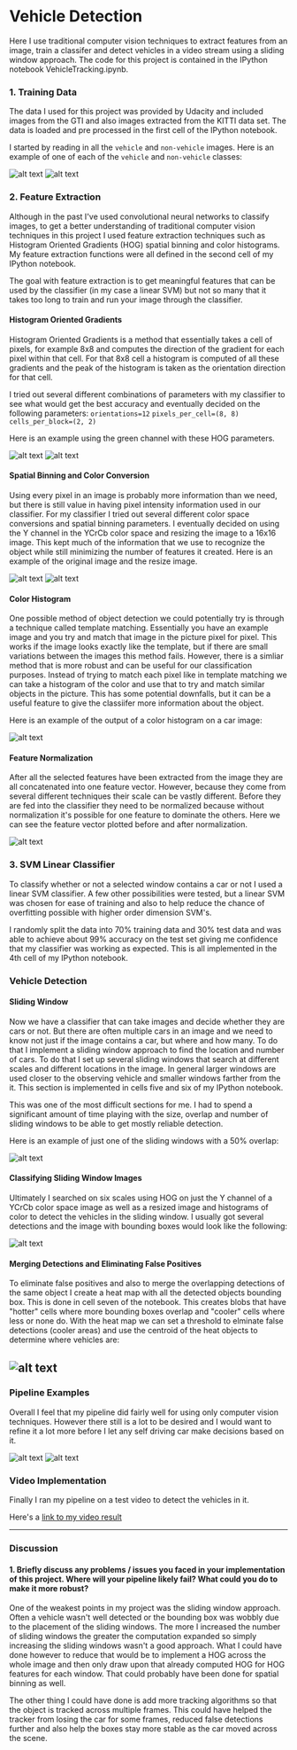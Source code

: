 # Vehicle Detection 

[//]: # (Image References)
[image1]: ./pipeline_images/not_car_example.jpg
[image2]: ./pipeline_images/car_example.jpg
[image3]: ./pipeline_images/example_hog.jpg
[image4]: ./pipeline_images/example_hog.jpg
[image5]: ./pipeline_images/example_spatial.jpg
[image6]: ./pipeline_images/histogram_image.jpg
[image7]: ./pipeline_images/normalization.jpg
[image8]: ./pipeline_images/sliding_window.jpg
[image9]: ./pipeline_images/detected_vehicle.jpg
[image10]: ./pipeline_images/heat_map.jpg
[image11]: ./pipeline_images/example_output_1.jpg
[image12]: ./pipeline_images/example_output_2.jpg
[video1]: ./project_video.mp4

Here I use traditional computer vision techniques to extract features from an image, train a classifer and detect vehicles in a video stream using a sliding window approach. The code for this project is contained in the IPython notebook VehicleTracking.ipynb.

### 1. Training Data

The data I used for this project was provided by Udacity and included images from the GTI and also images extracted from the KITTI data set. The data is loaded and pre processed in the first cell of the IPython notebook.

I started by reading in all the `vehicle` and `non-vehicle` images.  Here is an example of one of each of the `vehicle` and `non-vehicle` classes:

![alt text][image2] ![alt text][image1]
 

### 2. Feature Extraction

Although in the past I've used convolutional neural networks to classify images, to get a better understanding of traditional computer vision techniques in this project I used feature extraction techniques such as Histogram Oriented Gradients (HOG) spatial binning and color histograms. My feature extraction functions were all defined in the second cell of my IPython notebook.

The goal with feature extraction is to get meaningful features that can be used by the classifier (in my case a linear SVM) but not so many that it takes too long to train and run your image through the classifier. 

#### Histogram Oriented Gradients

Histogram Oriented Gradients is a method that essentially takes a cell of pixels, for example 8x8 and computes the direction of the gradient for each pixel within that cell. For that 8x8 cell a histogram is computed of all these gradients and the peak of the histogram is taken as the orientation direction for that cell.

I tried out several different combinations of parameters with my classifier to see what would get the best accuracy and eventually decided on the following parameters:
`orientations=12`
`pixels_per_cell=(8, 8)` 
`cells_per_block=(2, 2)`

Here is an example using the green channel with these HOG parameters.

![alt text][image2] ![alt text][image3]

#### Spatial Binning and Color Conversion

Using every pixel in an image is probably more information than we need, but there is still value in having pixel intensity information used in our classifier. For my classifier I tried out several different color space conversions and spatial binning parameters. I eventually decided on using the Y channel in the YCrCb color space and resizing the image to a 16x16 image. This kept much of the information that we use to recognize the object while still minimizing the number of features it created. Here is an example of the original image and the resize image. 

![alt text][image2] ![alt text][image5]


#### Color Histogram

One possible method of object detection we could potentially try is through a technique called template matching. Essentially you have an example image and you try and match that image in the picture pixel for pixel. This works if the image looks exactly like the template, but if there are small variations between the images this method fails. However, there is a simliar method that is more robust and can be useful for our classification purposes. Instead of trying to match each pixel like in template matching we can take a histogram of the color and use that to try and match similar objects in the picture. This has some potential downfalls, but it can be a useful feature to give the classiifer more information about the object. 

Here is an example of the output of a color histogram on a car image:

![alt text][image6]

#### Feature Normalization

After all the selected features have been extracted from the image they are all concatenated into one feature vector. However, because they come from several different techniques their scale can be vastly different. Before they are fed into the classifier they need to be normalized because without normalization it's possible for one feature to dominate the others. Here we can see the feature vector plotted before and after normalization. 

![alt text][image7]

### 3. SVM Linear Classifier

To classify whether or not a selected window contains a car or not I used a linear SVM classifier. A few other possibilities were tested, but a linear SVM was chosen for ease of training and also to help reduce the chance of overfitting possible with higher order dimension SVM's. 

I randomly split the data into 70% training data and 30% test data and was able to achieve about 99% accuracy on the test set giving me confidence that my classifier was working as expected. This is all implemented in the 4th cell of my IPython notebook.

### Vehicle Detection

#### Sliding Window
Now we have a classifier that can take images and decide whether they are cars or not. But there are often multiple cars in an image and we need to know not just if the image contains a car, but where and how many. To do that I implement a sliding window approach to find the location and number of cars. To do that I set up several sliding windows that search at different scales and different locations in the image. In general larger windows are used closer to the observing vehicle and smaller windows farther from the it. This section is implemented in cells five and six of my IPython notebook.

This was one of the most difficult sections for me. I had to spend a significant amount of time playing with the size, overlap and number of sliding windows to be able to get mostly reliable detection. 

Here is an example of just one of the sliding windows with a 50% overlap:

![alt text][image8]

#### Classifying Sliding Window Images

Ultimately I searched on six scales using HOG on just the Y channel of a YCrCb color space image as well as a resized image and histograms of color to detect the vehicles in the sliding window. I usually got several detections and the image with bounding boxes would look like the following:

![alt text][image9]

#### Merging Detections and Eliminating False Positives

To eliminate false positives and also to merge the overlapping detections of the same object I create a heat map with all the detected objects bounding box. This is done in cell seven of the notebook. This creates blobs that have "hotter" cells where more bounding boxes overlap and "cooler" cells where less or none do. With the heat map we can set a threshold to elminate false detections (cooler areas) and use the centroid of the heat objects to determine where vehicles are:

![alt text][image10]
---

### Pipeline Examples

Overall I feel that my pipeline did fairly well for using only computer vision techniques. However there still is a lot to be desired and I would want to refine it a lot more before I let any self driving car make decisions based on it. 

![alt text][image11]
![alt text][image12]


### Video Implementation

Finally I ran my pipeline on a test video to detect the vehicles in it.

Here's a [link to my video result](./output_video.mp4)

---

### Discussion

#### 1. Briefly discuss any problems / issues you faced in your implementation of this project.  Where will your pipeline likely fail?  What could you do to make it more robust?

One of the weakest points in my project was the sliding window approach. Often a vehicle wasn't well detected or the bounding box was wobbly due to the placement of the sliding windows. The more I increased the number of sliding windows the greater the computation expanded so simply increasing the sliding windows wasn't a good approach. What I could have done however to reduce that would be to implement a HOG across the whole image and then only draw upon that already computed HOG for HOG features for each window. That could probably have been done for spatial binning as well.

The other thing I could have done is add more tracking algorithms so that the object is tracked across multiple frames. This could have helped the tracker from losing the car for some frames, reduced false detections further and also help the boxes stay more stable as the car moved across the scene. 


